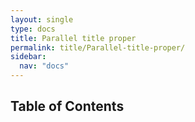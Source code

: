 ```yaml
---
layout: single
type: docs
title: Parallel title proper
permalink: title/Parallel-title-proper/
sidebar:
  nav: "docs"
---
```


## Table of Contents
